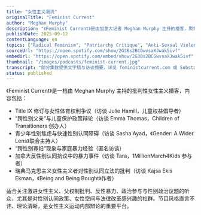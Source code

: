 ```yaml
---
title: "女性主义潮流"
originalTitle: "Feminist Current"
author: "Meghan Murphy"
description: "《Feminist Current》是由加拿大记者 Meghan Murphy 主持的播客，聚焦女性主义运动中的争议议题，尤其是围绕性别认同、女性空间与法律政策的辩论。节目以批判性女性主义立场出发，强调生理性别基础上的女性权利，内容涵盖 Title IX 修订、跨性别政策、家庭暴力、色情批判与左翼内部争议。风格直言不讳、立场鲜明，是性别政治辩论中的重要声音。Spotify 评分为 4.5（217 条评论），在批判性女性主义播客中具有广泛影响力。"
publishDate: 2025-09-12
contentLanguage: en
topics: ["Radical Feminism", "Patriarchy Critique", "Anti-Sexual Violence", "Political Participation", "Gender Politics"]
sourceUrl: "https://open.spotify.com/show/2G3Bs2BCGwvsaXJwak5ivf"
embedUrl: "https://open.spotify.com/embed/show/2G3Bs2BCGwvsaXJwak5ivf"
thumbnail: "/images/podcasts/feminist-current.jpg"
transcript: "部分集数提供文字稿与访谈摘要，详见 feministcurrent.com 或 Substack"
status: published
---
```


《Feminist Current》是一档由 Meghan Murphy 主持的批判性女性主义播客，内容包括：

- Title IX 修订与女性体育权利争议（访谈 Julie Hamill，儿童权益倡导者）
- “跨性别父亲”与儿童保护政策辩论（访谈 Emma Thomas，Children of Transitioners 创办人）
- 青少年性别焦虑与快速性别认同障碍（访谈 Sasha Ayad，《Gender: A Wider Lens》联合主持人）
- “跨性别寡妇”现象与家庭暴力经验（匿名访谈）
- 加拿大反性别认同抗议中的暴力事件（访谈 Tara，1MillionMarch4Kids 参与者）
- 瑞典马克思主义女性主义者对性别认同立法的批判（访谈 Kajsa Ekis Ekman，《Being and Being Bought》作者）

适合关注激进女性主义、父权制批判、反性暴力、政治参与与性别政治议题的听众，尤其是对性别认同政策、女性空间与法律改革感兴趣的社群。节目风格直言不讳、理论清晰，是女性主义运动内部辩论的重要平台。
